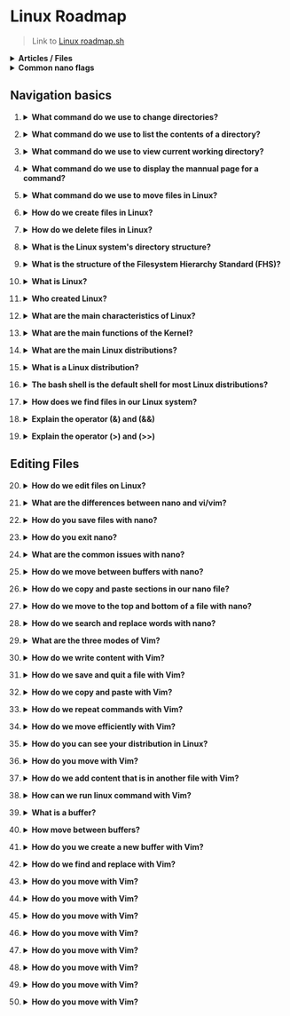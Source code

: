 # Linux Roadmap
> Link to [Linux roadmap.sh](https://roadmap.sh/linux)

<details>
<Summary><strong>Articles / Files</strong></Summary>

###
- [Linux Journey](https://linuxjourney.com/)
- [Vim-repository](https://github.com/iggredible/Learn-Vim?tab=readme-ov-file)
- [Vim-game](https://vim-adventures.com/)

</details>

<details>
<Summary><strong>Common nano flags</strong></Summary>

###
| Flag | Description | Example |
| ---- | ----------- | ------- |
| `-I` | Enables automatic indentation.| `nano -I myfile.txt` |
| `-N` | No conversion from DOS/Mac format. | `nano -N myfile.txt` |
| `-T` | Sets the size of a tab to the given number of spaces. | `nano -T 4 myfile.txt` |
| `-U` | Enables undo functionality. | `nano -U myfile.txt` |
| `-Y` | Syntax highlighting. | `nano -Y sh myfile.sh` |
| `-c` | Constantly show the cursor position. | `nano -c myfile.txt` |
| `-i` | Automatically indents new lines. | `nano -i myfile.txt` |
| `-k` | Toggle cut so it cuts from cursor position. | `nano -k myfile.txt` |
| `-m` | Enable mouse support. | `nano -m myfile.txt` |
</details>

## Navigation basics

1. <details>
    <Summary><strong>What command do we use to change directories?</strong></Summary>

    ###
    ```console
    cd /path/to/directory
    ```
</details>

2. <details>
    <Summary><strong>What command do we use to list the contents of a directory?</strong></Summary>

    ###
    ```console 
    ls
    ```
</details>

3. <details>
    <Summary><strong>What command do we use to view current working directory?</strong></Summary>

    ###
    ```console 
    pwd
    ```
</details>

4. <details>
    <Summary><strong>What command do we use to display the mannual page for a command?</strong></Summary>

    ###
    ```console 
    man ls
    ```
</details>

5. <details>
    <Summary><strong>What command do we use to move files in Linux?</strong></Summary>

    ###
    ```console 
    mv [options] source destination
    ```
    - **source**: Is the directory you want to move
    - **destination**: Is where you want to move your source file
    - You can use this command without the [options] part

    ###
    > 💡 You can use it also to rename files for example `mv file.txt file2.txt` this gonna change the name of file.txt.
</details>

6. <details>
    <Summary><strong>How do we create files in Linux?</strong></Summary>

    ###
    ```console 
    # This command creates new file only

    touch newfile.txt
    ```

    ```console 
    # This command creates the file but first you need to write its content and escape with Ctrl + C

    cat > newfile.txt
    ```

    ```console 
    # This command creates the file and it need a string argument to redirect the output to the new file3.txt

    echo "This is the file name: file3" > file3.txt
    ```

    > 💡 The command echo itself only shows the string on console `echo "This is a file"`
</details>

7. <details>
    <Summary><strong>How do we delete files in Linux?</strong></Summary>

    ###
    ```console 
    # This command deletes the file named example.txt

    rm example.txt
    ```

    ```console 
    # This command deletes and ask for confirmation

    rm -i [filename]
    ```

    ```console 
    # This command removes an empty directory
    
    rmdir [directory] 
    ```
</details>

8. <details>
    <Summary><strong>What is the Linux system's directory structure?</strong></Summary>
    
    ###
    - Also known as the Filesystem Hierarchy Standard (FHS), is a defined tree structure that helps to prevent files from being scattered all over the system and organize them in a logical and easy-to-navigate manner.
</details>

9. <details>
    <Summary><strong>What is the structure of the Filesystem Hierarchy Standard (FHS)?</strong></Summary>

    ###
    - **/:** Root directory, the top level of the file system.
    - **/home:** User home directories.
    - **/bin:** Essential binary executables.
    - **/sbin:** System administration binaries.
    - **/etc:** Configuration files.
    - **/var:** Variable data (logs, spool files).
    - **/usr:** User programs and data.
    - **/lib:** Shared libraries.
    - **/tmp:** Temporary files.

    ###
    > [Overview of File System Hierarchy Standard](https://docs.redhat.com/en/documentation/red_hat_enterprise_linux/4/html/reference_guide/s1-filesystem-fhs#s3-filesystem-var)
</details>

10. <details>
    <Summary><strong>What is Linux?</strong></Summary>

    ###
    - Linux is an open-source operating system kernel that serves as the foundation for a wide range of operating systems.
</details>

11. <details>
    <Summary><strong>Who created Linux?</strong></Summary>

    ###
    - It was developed by Linus Torvalds in 1991.
</details>

12. <details>
    <Summary><strong>What are the main characteristics of Linux?</strong></Summary>

    ###
    - Open-source
    - Reliable
    - Multitasking and multiuser
    - Security
    - Portability
    - Its Command-Line Interface (CLI)
</details>

13. <details>
    <Summary><strong>What are the main functions of the Kernel?</strong></Summary>

    ###
    - **Process management:** it initiates, schedules, and terminates processes.
    - **Memory management:** it allocates and deallocates memory space for processes as well as implementing virtual memory.
    - Facilitates communication between hardware components and the OS.
    - Manages file permission and access control.

</details>

14. <details>
    <Summary><strong>What are the main Linux distributions?</strong></Summary>

    ###
    - **Ubuntu:** It's an excellent choice for beginners because of its user-friendly interface.
    - **Fedora:** The best fit for those people who are looking for the latest features and are security-conscious users
    - **Debian:** Best for servers and critical systems. Its package management system simplifies the software installation process.
    - **Arch Linux:** Known for its customization that allows the users to build their way up. Provides continuous updates with no need to reinstall apps again.

    ###
    ![Linux distributions](https://media.licdn.com/dms/image/D4D12AQG2sEF6uE_3aA/article-inline_image-shrink_1500_2232/0/1707854756486?e=1728518400&v=beta&t=cMVXHyMAanwymZZRxVeAyVdvHKpTcHFgEr8VVeXARug)
</details>

15. <details>
    <Summary><strong>What is a Linux distribution?</strong></Summary>

    ###
    - It is a complete set of packages that provide the users with a ready-to-use operating system (kernel, libraries, etc.)
</details>

16. <details>
    <Summary><strong>The bash shell is the default shell for most Linux distributions?</strong></Summary>

    ###
    - True
    - Because of its powerful scripting capabilities, extensive features, and compatibility with the Bourne shell (sh).
</details>

17. <details>
    <Summary><strong>How does we find files in our Linux system?</strong></Summary>

    ###
    ```
    # To find a directory and everything inside 
    find DIRECTORY_NAME

    # To find a specific file
    find -name FILE_NAME

    # To find files with a specific extension
    # Here we use a wildcard *
    find -name *.txt
    ```
</details>

18. <details>
    <Summary><strong>Explain the operator (&) and (&&)</strong></Summary>

    ###
    - `&`: Is used to run a command in the background, allowing you to continue using the terminal while the command is still executing. 
        - Example `sleep 10 &`
    - `&&`: we use it to run many commands at the same time but the command2 only gonna run if command 1 is successful. 
        - Example: `sudo apt update && sudo apt upgrade`
</details>

19. <details>
    <Summary><strong>Explain the operator (>) and (>>)</strong></Summary>

    ###
    - `>`: This operator allow us to take the output from a command we run and send that output to somewhere else.
        - Like the `echo` command that we use to create a file
    - `>>`: Is the same as `>` but with this command we redirect our output at the end of the file
        - If we use only `>` it will overwrite our file   
</details>

## Editing Files

20. <details>
    <Summary><strong>How do we edit files on Linux?</strong></Summary>

    ###
    ```
    nano [filename]
    ```
    ```
    vi [filename] or vim [filename]
    ```
    ```
    gedit [filename]
    ```
</details>

21. <details>
    <Summary><strong>What are the differences between nano and vi/vim?</strong></Summary>

    ###
    - `nano` is a basic text editor, which is easy to use and perfect for simple text file editing. 
    - `Vi/vim`, on the other hand, is more advanced and offers a wide range of features and commands.
</details>

22. <details>
    <Summary><strong>How do you save files with nano?</strong></Summary>

    ###
    - `Ctrl + O`.
</details>

23. <details>
    <Summary><strong>How do you exit nano?</strong></Summary>

    ###
    - `Ctrl + X`.
</details>

24. <details>
    <Summary><strong>What are the common issues with nano?</strong></Summary>

    ###
    - Nano not installed. 
        - Solution: Install nano
    - Unable to write the buffer `Error writing file_name: Permission denied`.
        - Solution: Change the file permissions
    - Nano opening in a new window. 
        - If you’re using a graphical interface, nano might open in a new window
        - Solution: If you want to open nano in the terminal, you can use the ‘-t’ option `nano -t myfile.txt`.
</details>

25. <details>
    <Summary><strong>How do we move between buffers with nano?</strong></Summary>

    ###
    - `Atl + >` or `Alt + <`.
</details>

26. <details>
    <Summary><strong>How do we copy and paste sections in our nano file?</strong></Summary>

    ###
    - To select your text use `Alt + A`
    - To copy select your text and use `Alt + ^`.
    - To paste just type `Ctrl + U`.
    - To cut select your text and use `Ctrl + K` 
</details>

27. <details>
    <Summary><strong>How do we move to the top and bottom of a file with nano?</strong></Summary>

    ###
    - `Alt + \` to go to the top.
    - `Alt + /` to go to the bottom.
</details>

28. <details>
    <Summary><strong>How do we search and replace words with nano?</strong></Summary>

    ###
    - To search type `Ctrl + W`, type the word you want to search and press Enter.
        - Do this many times to go through all the findings. 
    - To replace type `Alt + R`, type the word and the new-word and type enter
        - Type `yes` or `no` to check each finding or `A` to change all the findings.
</details>

29. <details>
    <Summary><strong>What are the three modes of Vim?</strong></Summary>

    ###
    - Normal: for navigation and manipulation.
    - Insert: for editing text.
    - Command: for executing commands.
</details>

30. <details>
    <Summary><strong>How do we write content with Vim?</strong></Summary>

    ###
    - Type `i` to get into INSERT mode.
</details>

31. <details>
    <Summary><strong>How do we save and quit a file with Vim?</strong></Summary>

    ###
    - `:wq` where `:w` is for save and `:q` is for quit.
    - Also you can use `ZZ`.
    - `:w FILE_NAME` if you want to create a new file with the actual information.
</details>

32. <details>
    <Summary><strong>How do we copy and paste with Vim?</strong></Summary>

    ###
    - Type `v` to enter the visual mode, select the section .you want to copy and press `y` to copy or `d` to cut. Finally type `P` to paste.
    - Type `yiw` to copy the current word.
    - Type `yy` to copy the current line or `dd` to delete it and copy.
</details>

33. <details>
    <Summary><strong>How do we repeat commands with Vim?</strong></Summary>

    ###
    - `.` (dot): will repeat the last command.
    - `N<command>`: will repeat the command N times.
        - Example: `2dd` will delete 2 lines.
</details>

34. <details>
    <Summary><strong>How do we move efficiently with Vim?</strong></Summary>

    ###
    - `NG`: Go to line N.
    - `gg`: shortcut for `1G` - go to the start of the file.
    - `G`: Go to last line
    - Word moves:
        - `w`: go to the start of the following word
        - `e`: go to the end of this word.
        - `W`: same as `w` but here a WORD is separated by blank characters.
        - `E`: same as `e` but here a WORD is separated by blank characters.

       ![Example-of-word](https://yannesposito.com/Scratch/img/blog/Learn-Vim-Progressively/word_moves.jpg) 
    - `%`: Go to the corresponding `(`, `{`, `[`.
</details>

35. <details>
    <Summary><strong>How do you can see your distribution in Linux?</strong></Summary>

    ###
    ```
    /etc/os-release
    ```
</details>

36. <details>
    <Summary><strong>How do you move with Vim?</strong></Summary>

    ###
    - `h`: left
    - `j`: down (it seems like a ⬇)
    - `k`: up
    - `l`: right
</details>

37. <details>
    <Summary><strong>How do we add content that is in another file with Vim?</strong></Summary>

    ###
    - In the Normal mode type: `r FILE_NAME`
</details>

38. <details>
    <Summary><strong>How can we run linux command with Vim?</strong></Summary>

    ###
    - In command mode type: `! LINUX_COMMAND`
    - Example: `! ls`
</details>

39. <details>
    <Summary><strong>What is a buffer?</strong></Summary>

    ###
    - A buffer is a chunk of memory that holds the text of a file that you're currently editing.
    - Example: When you open a new vim file you are in a new buffer.
</details>

40. <details>
    <Summary><strong>How move between buffers?</strong></Summary>

    ###
    - `bp`: to move to the previous buffer (buffer previous)
    - `bn`: to move to the next buffer (buffer next)
</details>

41. <details>
    <Summary><strong>How do you we create a new buffer with Vim?</strong></Summary>

    ###
    - `:enew`: to create an empty buffer
</details>

42. <details>
    <Summary><strong>How do we find and replace with Vim?</strong></Summary>

    ###
    - `%s/OLD_WORD/NEW_WORD/g`:
    - If you only want to find type until OLD_WORD 
</details>

43. <details>
    <Summary><strong>How do you move with Vim?</strong></Summary>

    ###
    - `h`: left
</details>

44. <details>
    <Summary><strong>How do you move with Vim?</strong></Summary>

    ###
    - `h`: left
</details>

45. <details>
    <Summary><strong>How do you move with Vim?</strong></Summary>

    ###
    - `h`: left
</details>

46. <details>
    <Summary><strong>How do you move with Vim?</strong></Summary>

    ###
    - `h`: left
</details>

47. <details>
    <Summary><strong>How do you move with Vim?</strong></Summary>

    ###
    - `h`: left
</details>

48. <details>
    <Summary><strong>How do you move with Vim?</strong></Summary>

    ###
    - `h`: left
</details>

49. <details>
    <Summary><strong>How do you move with Vim?</strong></Summary>

    ###
    - `h`: left
</details>

50. <details>
    <Summary><strong>How do you move with Vim?</strong></Summary>

    ###
    - `h`: left
</details>